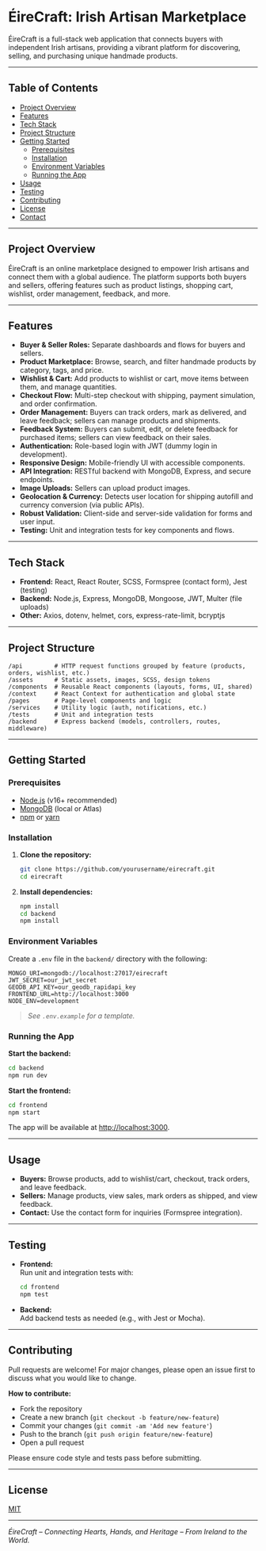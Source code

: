 # ÉireCraft: Irish Artisan Marketplace

ÉireCraft is a full-stack web application that connects buyers with independent Irish artisans, providing a vibrant platform for discovering, selling, and purchasing unique handmade products.

---

## Table of Contents

- [Project Overview](#project-overview)
- [Features](#features)
- [Tech Stack](#tech-stack)
- [Project Structure](#project-structure)
- [Getting Started](#getting-started)
  - [Prerequisites](#prerequisites)
  - [Installation](#installation)
  - [Environment Variables](#environment-variables)
  - [Running the App](#running-the-app)
- [Usage](#usage)
- [Testing](#testing)
- [Contributing](#contributing)
- [License](#license)
- [Contact](#contact)

---

## Project Overview

ÉireCraft is an online marketplace designed to empower Irish artisans and connect them with a global audience. The platform supports both buyers and sellers, offering features such as product listings, shopping cart, wishlist, order management, feedback, and more.

---

## Features

- **Buyer & Seller Roles:** Separate dashboards and flows for buyers and sellers.
- **Product Marketplace:** Browse, search, and filter handmade products by category, tags, and price.
- **Wishlist & Cart:** Add products to wishlist or cart, move items between them, and manage quantities.
- **Checkout Flow:** Multi-step checkout with shipping, payment simulation, and order confirmation.
- **Order Management:** Buyers can track orders, mark as delivered, and leave feedback; sellers can manage products and shipments.
- **Feedback System:** Buyers can submit, edit, or delete feedback for purchased items; sellers can view feedback on their sales.
- **Authentication:** Role-based login with JWT (dummy login in development).
- **Responsive Design:** Mobile-friendly UI with accessible components.
- **API Integration:** RESTful backend with MongoDB, Express, and secure endpoints.
- **Image Uploads:** Sellers can upload product images.
- **Geolocation & Currency:** Detects user location for shipping autofill and currency conversion (via public APIs).
- **Robust Validation:** Client-side and server-side validation for forms and user input.
- **Testing:** Unit and integration tests for key components and flows.

---

## Tech Stack

- **Frontend:** React, React Router, SCSS, Formspree (contact form), Jest (testing)
- **Backend:** Node.js, Express, MongoDB, Mongoose, JWT, Multer (file uploads)
- **Other:** Axios, dotenv, helmet, cors, express-rate-limit, bcryptjs

---

## Project Structure

```
/api         # HTTP request functions grouped by feature (products, orders, wishlist, etc.)
/assets      # Static assets, images, SCSS, design tokens
/components  # Reusable React components (layouts, forms, UI, shared)
/context     # React Context for authentication and global state
/pages       # Page-level components and logic
/services    # Utility logic (auth, notifications, etc.)
/tests       # Unit and integration tests
/backend     # Express backend (models, controllers, routes, middleware)
```

---

## Getting Started

### Prerequisites

- [Node.js](https://nodejs.org/) (v16+ recommended)
- [MongoDB](https://www.mongodb.com/) (local or Atlas)
- [npm](https://www.npmjs.com/) or [yarn](https://yarnpkg.com/)

### Installation

1. **Clone the repository:**
   ```bash
   git clone https://github.com/yourusername/eirecraft.git
   cd eirecraft
   ```

2. **Install dependencies:**
   ```bash
   npm install
   cd backend
   npm install
   ```

### Environment Variables

Create a `.env` file in the `backend/` directory with the following:

```
MONGO_URI=mongodb://localhost:27017/eirecraft
JWT_SECRET=our_jwt_secret
GEODB_API_KEY=our_geodb_rapidapi_key
FRONTEND_URL=http://localhost:3000
NODE_ENV=development
```

> _See `.env.example` for a template._

### Running the App

**Start the backend:**
```bash
cd backend
npm run dev
```

**Start the frontend:**
```bash
cd frontend
npm start
```

The app will be available at [http://localhost:3000](http://localhost:3000).

---

## Usage

- **Buyers:** Browse products, add to wishlist/cart, checkout, track orders, and leave feedback.
- **Sellers:** Manage products, view sales, mark orders as shipped, and view feedback.
- **Contact:** Use the contact form for inquiries (Formspree integration).

---

## Testing

- **Frontend:**  
  Run unit and integration tests with:
  ```bash
  cd frontend
  npm test
  ```
- **Backend:**  
  Add backend tests as needed (e.g., with Jest or Mocha).

---

## Contributing

Pull requests are welcome! For major changes, please open an issue first to discuss what you would like to change.

**How to contribute:**
- Fork the repository
- Create a new branch (`git checkout -b feature/new-feature`)
- Commit your changes (`git commit -am 'Add new feature'`)
- Push to the branch (`git push origin feature/new-feature`)
- Open a pull request

Please ensure code style and tests pass before submitting.

---

## License

[MIT](https://choosealicense.com/licenses/mit/)

---

_ÉireCraft – Connecting Hearts, Hands, and Heritage – From Ireland to the World._
